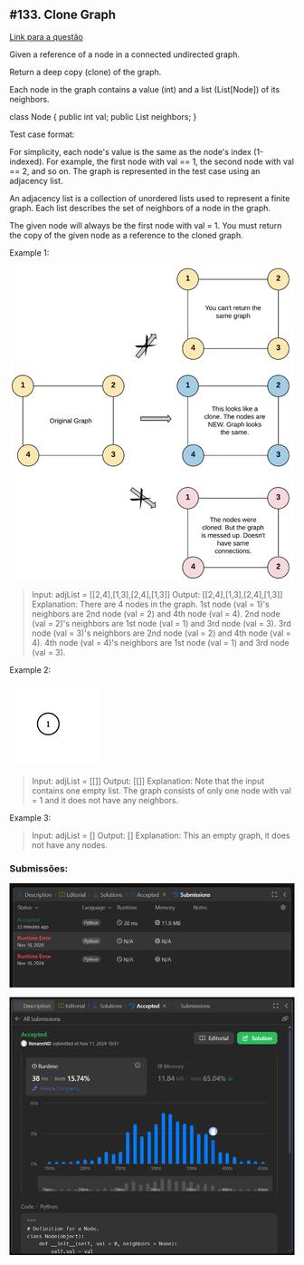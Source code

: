 ## #133. Clone Graph

[Link para a questão](https://leetcode.com/problems/clone-graph/description/)

Given a reference of a node in a connected undirected graph.

Return a deep copy (clone) of the graph.

Each node in the graph contains a value (int) and a list (List[Node]) of its neighbors.

class Node {
    public int val;
    public List<Node> neighbors;
}
 

Test case format:

For simplicity, each node's value is the same as the node's index (1-indexed). For example, the first node with val == 1, the second node with val == 2, and so on. The graph is represented in the test case using an adjacency list.

An adjacency list is a collection of unordered lists used to represent a finite graph. Each list describes the set of neighbors of a node in the graph.

The given node will always be the first node with val = 1. You must return the copy of the given node as a reference to the cloned graph.

 

Example 1:

![image](./images/ex1.png)


>Input: adjList = [[2,4],[1,3],[2,4],[1,3]]
>Output: [[2,4],[1,3],[2,4],[1,3]]
>Explanation: There are 4 nodes in the graph.
>1st node (val = 1)'s neighbors are 2nd node (val = 2) and 4th node (val = 4).
>2nd node (val = 2)'s neighbors are 1st node (val = 1) and 3rd node (val = 3).
>3rd node (val = 3)'s neighbors are 2nd node (val = 2) and 4th node (val = 4).
>4th node (val = 4)'s neighbors are 1st node (val = 1) and 3rd node (val = 3).

Example 2:

![image](./images/ex2.png)


>Input: adjList = [[]]
>Output: [[]]
>Explanation: Note that the input contains one empty list. The graph consists of only one node with val = 1 and it does not have any neighbors.

Example 3:

>Input: adjList = []
>Output: []
>Explanation: This an empty graph, it does not have any nodes.

### Submissões: 

![image](./images/133_sucess2.png)

![image](./images/133_sucess.png)

